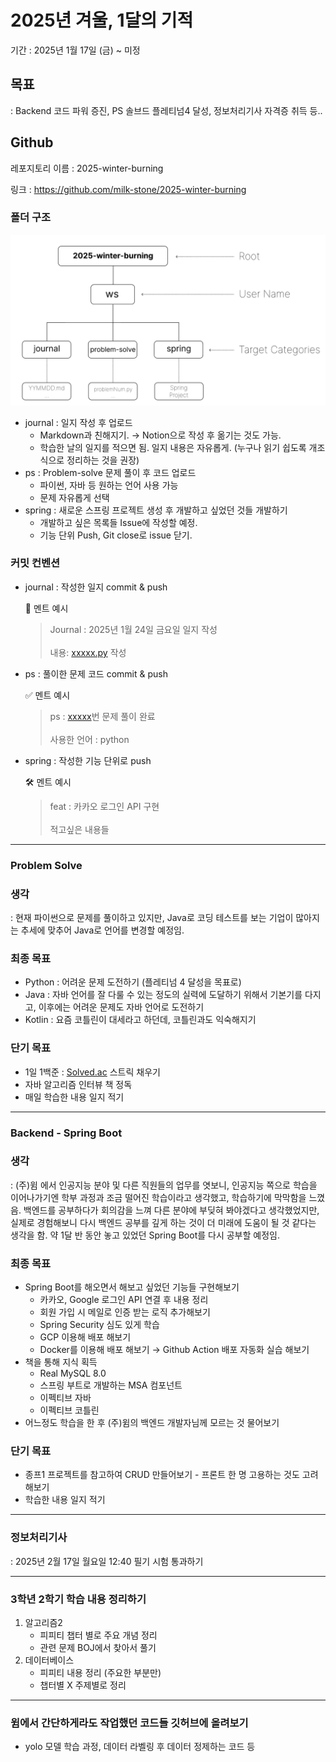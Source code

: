 # 2025년 겨울, 1달의 기적

기간 : 2025년 1월 17일 (금) ~ 미정

## 목표

: Backend 코드 파워 증진, PS 솔브드 플레티넘4 달성, 정보처리기사 자격증 취득 등..

## Github

레포지토리 이름 : 2025-winter-burning

링크 : https://github.com/milk-stone/2025-winter-burning

### 폴더 구조

![alt text](image.png)

- journal : 일지 작성 후 업로드
    - Markdown과 친해지기. → Notion으로 작성 후 옮기는 것도 가능.
    - 학습한 날의 일지를 적으면 됨. 일지 내용은 자유롭게. (누구나 읽기 쉽도록 개조식으로 정리하는 것을 권장)
- ps : Problem-solve 문제 풀이 후 코드 업로드
    - 파이썬, 자바 등 원하는 언어 사용 가능
    - 문제 자유롭게 선택
- spring : 새로운 스프링 프로젝트 생성 후 개발하고 싶었던 것들 개발하기
    - 개발하고 싶은 목록들 Issue에 작성할 예정.
    - 기능 단위 Push, Git close로 issue 닫기.

### 커밋 컨벤션

- journal : 작성한 일지 commit & push
    
    📒 멘트 예시
    
    > Journal : 2025년 1월 24일 금요일 일지 작성
    <br><br>
    내용: [xxxxx.py](http://xxxxx.py) 작성
    
- ps : 풀이한 문제 코드 commit & push
    
    ✅ 멘트 예시
    
    > ps : [xxxxx](http://xxxxx.py)번 문제 풀이 완료
    <br><br>
    사용한 언어 : python
    
- spring : 작성한 기능 단위로 push
    
    🛠 멘트 예시
    
    > feat : 카카오 로그인 API 구현
    <br><br>
    적고싶은 내용들

---
### Problem Solve

### 생각

: 현재 파이썬으로 문제를 풀이하고 있지만, Java로 코딩 테스트를 보는 기업이 많아지는 추세에 맞추어 Java로 언어를 변경할 예정임.

### 최종 목표

- Python : 어려운 문제 도전하기 (플레티넘 4 달성을 목표로)
- Java : 자바 언어를 잘 다룰 수 있는 정도의 실력에 도달하기 위해서 기본기를 다지고, 이후에는 어려운 문제도 자바 언어로 도전하기
- Kotlin : 요즘 코틀린이 대세라고 하던데, 코틀린과도 익숙해지기

### 단기 목표

- 1일 1백준 : [Solved.ac](http://Solved.ac) 스트릭 채우기
- 자바 알고리즘 인터뷰 책 정독
- 매일 학습한 내용 일지 적기

---

### Backend - Spring Boot

### 생각

: (주)윔 에서 인공지능 분야 및 다른 직원들의 업무를 엿보니, 인공지능 쪽으로 학습을 이어나가기엔 학부 과정과 조금 떨어진 학습이라고 생각했고, 학습하기에 막막함을 느꼈음. 백엔드를 공부하다가 회의감을 느껴 다른 분야에 부딪혀 봐야겠다고 생각했었지만, 실제로 경험해보니 다시 백엔드 공부를 깊게 하는 것이 더 미래에 도움이 될 것 같다는 생각을 함. 약 1달 반 동안 놓고 있었던 Spring Boot를 다시 공부할 예정임.

### 최종 목표

- Spring Boot를 해오면서 해보고 싶었던 기능들 구현해보기
    - 카카오, Google 로그인 API 연결 후 내용 정리
    - 회원 가입 시 메일로 인증 받는 로직 추가해보기
    - Spring Security 심도 있게 학습
    - GCP 이용해 배포 해보기
    - Docker를 이용해 배포 해보기 → Github Action 배포 자동화 실습 해보기
- 책을 통해 지식 획득
    - Real MySQL 8.0
    - 스프링 부트로 개발하는 MSA 컴포넌트
    - 이펙티브 자바
    - 이펙티브 코틀린
- 어느정도 학습을 한 후 (주)윔의 백엔드 개발자님께 모르는 것 물어보기

### 단기 목표

- 종프1 프로젝트를 참고하여 CRUD 만들어보기 - 프론트 한 명 고용하는 것도 고려해보기
- 학습한 내용 일지 적기

---

### 정보처리기사

: 2025년 2월 17일 월요일 12:40 필기 시험 통과하기

---

### 3학년 2학기 학습 내용 정리하기

1. 알고리즘2
    - 피피티 챕터 별로 주요 개념 정리
    - 관련 문제 BOJ에서 찾아서 풀기
2. 데이터베이스
    - 피피티 내용 정리 (주요한 부분만)
    - 챕터별 X 주제별로 정리

---

### 윔에서 간단하게라도 작업했던 코드들 깃허브에 올려보기

- yolo 모델 학습 과정, 데이터 라벨링 후 데이터 정제하는 코드 등